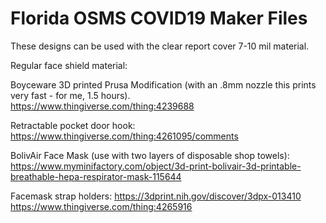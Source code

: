 # Florida OSMS COVID19 Maker Files

These designs can be used with the clear report cover 7-10 mil material.

Regular face shield material:

Boyceware 3D printed Prusa Modification (with an .8mm nozzle this prints very fast - for me, 1.5 hours).  
https://www.thingiverse.com/thing:4239688

Retractable pocket door hook:
https://www.thingiverse.com/thing:4261095/comments

BolivAir Face Mask (use with two layers of disposable shop towels):
https://www.myminifactory.com/object/3d-print-bolivair-3d-printable-breathable-hepa-respirator-mask-115644

Facemask strap holders:
https://3dprint.nih.gov/discover/3dpx-013410
https://www.thingiverse.com/thing:4265916
